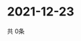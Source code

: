 # 2021-12-23
  共 0条

  <!-- BEGIN -->
  <!-- 最后更新时间Thu Dec 23 2021 03:04:53 GMT+0000 (Coordinated Universal Time) -->
  
  <!-- END -->
  
  